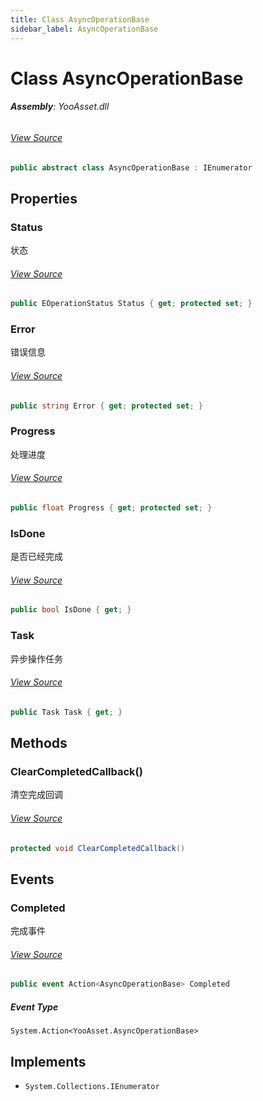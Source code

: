 ```yaml
---
title: Class AsyncOperationBase
sidebar_label: AsyncOperationBase
---
```

# Class AsyncOperationBase


###### **Assembly**: YooAsset.dll
###### [View Source](https://github.com/tuyoogame/YooAsset/blob/main/Assets/YooAsset/Runtime/OperationSystem/AsyncOperationBase.cs#L8)
```csharp title="Declaration"
public abstract class AsyncOperationBase : IEnumerator
```
## Properties
### Status
状态
###### [View Source](https://github.com/tuyoogame/YooAsset/blob/main/Assets/YooAsset/Runtime/OperationSystem/AsyncOperationBase.cs#L16)
```csharp title="Declaration"
public EOperationStatus Status { get; protected set; }
```
### Error
错误信息
###### [View Source](https://github.com/tuyoogame/YooAsset/blob/main/Assets/YooAsset/Runtime/OperationSystem/AsyncOperationBase.cs#L21)
```csharp title="Declaration"
public string Error { get; protected set; }
```
### Progress
处理进度
###### [View Source](https://github.com/tuyoogame/YooAsset/blob/main/Assets/YooAsset/Runtime/OperationSystem/AsyncOperationBase.cs#L26)
```csharp title="Declaration"
public float Progress { get; protected set; }
```
### IsDone
是否已经完成
###### [View Source](https://github.com/tuyoogame/YooAsset/blob/main/Assets/YooAsset/Runtime/OperationSystem/AsyncOperationBase.cs#L31)
```csharp title="Declaration"
public bool IsDone { get; }
```
### Task
异步操作任务
###### [View Source](https://github.com/tuyoogame/YooAsset/blob/main/Assets/YooAsset/Runtime/OperationSystem/AsyncOperationBase.cs#L60)
```csharp title="Declaration"
public Task Task { get; }
```
## Methods
### ClearCompletedCallback()
清空完成回调
###### [View Source](https://github.com/tuyoogame/YooAsset/blob/main/Assets/YooAsset/Runtime/OperationSystem/AsyncOperationBase.cs#L87)
```csharp title="Declaration"
protected void ClearCompletedCallback()
```
## Events
### Completed
完成事件
###### [View Source](https://github.com/tuyoogame/YooAsset/blob/main/Assets/YooAsset/Runtime/OperationSystem/AsyncOperationBase.cs#L42)
```csharp title="Declaration"
public event Action<AsyncOperationBase> Completed
```
##### Event Type
`System.Action<YooAsset.AsyncOperationBase>`

## Implements

* `System.Collections.IEnumerator`
